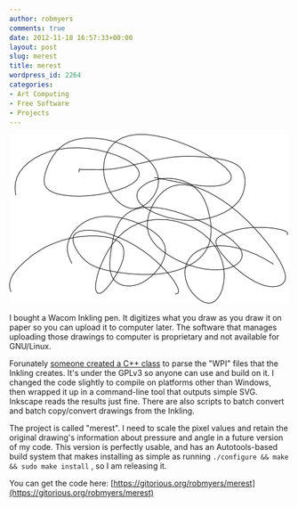 ```yaml
---
author: robmyers
comments: true
date: 2012-11-18 16:57:33+00:00
layout: post
slug: merest
title: merest
wordpress_id: 2264
categories:
- Art Computing
- Free Software
- Projects
---
```


[![](/assets/2012/11/g4.png)](/assets/2012/11/g4.png)

I bought a Wacom Inkling pen. It digitizes what you draw as you draw it on paper so you can upload it to computer later. The software that manages uploading those drawings to computer is proprietary and not available for GNU/Linux.

Forunately [someone created a C++ class](http://www.useful-tools.de/EN-WPI-Format-Downloads.html) to parse the "WPI" files that the Inkling creates. It's under the GPLv3 so anyone can use and build on it. I changed the code slightly to compile on platforms other than Windows, then wrapped it up in a command-line tool that outputs simple SVG. Inkscape reads the results just fine. There are also scripts to batch convert and batch copy/convert drawings from the Inkling.

The project is called "merest".  I need to scale the pixel values and retain the original drawing's information about pressure and angle in a future version of my code. This version is perfectly usable, and has an Autotools-based build system that makes installing as simple as running `./configure && make && sudo make install` , so I am releasing it.

You can get the code here: [https://gitorious.org/robmyers/merest](https://gitorious.org/robmyers/merest)
